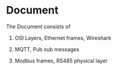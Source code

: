 # Document

The Document consists of 

1. OSI Layers, Ethernet frames, Wireshark

2.  MQTT, Pub sub messages

3. Modbus frames, RS485 physical layer
